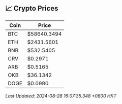## 📈 Crypto Prices

| Coin | Price |
| ---- | ----- |
| BTC | $58640.3494 |
| ETH | $2431.5601 |
| BNB | $532.5405 |
| CRV | $0.2971 |
| ARB | $0.5165 |
| OKB | $36.1342 |
| DOGE | $0.0980 |

_Last Updated: 2024-08-28 16:07:35.348 +0800 HKT_